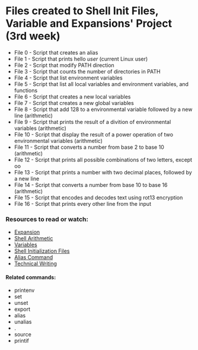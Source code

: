 # Files created to Shell Init Files, Variable and Expansions' Project (3rd week)

- File 0 - Script that creates an alias
- File 1 - Script that prints hello *user* (current Linux user)
- File 2 - Script that modify PATH direction
- File 3 - Script that counts the number of directories in PATH
- File 4 - Script that list environment variables
- File 5 - Script that list all local variables and environment variables, and functions
- File 6 - Script that creates a new local variables
- File 7 - Script that creates a new global variables
- File 8 - Script that add 128 to a environmental variable followed by a new line (arithmetic)
- File 9 - Script that prints the result of a divition of environmental variables (arithmetic)
- File 10 - Script that display the result of a power operation of two environmental variables (arithmetic)
- File 11 - Script that converts a number from base 2 to base 10 (arithmetic)
- File 12 - Script that prints all possible combinations of two letters, except oo
- File 13 - Script that prints a number with two decimal places, followed by a new line
- File 14 - Script that converts a number from base 10 to base 16 (arithmetic)
- File 15 - Script that encodes and decodes text using rot13 encryption
- File 16 - Script that prints every other line from the input

### Resources to read or watch:

- [Expansion](http://linuxcommand.org/lc3_lts0080.php)
- [Shell Arithmetic](https://www.gnu.org/software/bash/manual/html_node/Shell-Arithmetic.html)
- [Variables](https://intranet.hbtn.io/rltoken/vjgJv9-2mvkhoMT05Mk-VA)
- [Shell Initialization Files](https://intranet.hbtn.io/rltoken/0DxDIIG_UpoM7cKGhsuVWw)
- [Alias Command](https://intranet.hbtn.io/rltoken/vOCzCs3YAUxGZlfD4PTeeg)
- [Technical Writing](https://intranet.hbtn.io/rltoken/-f0eRmOjXoyySeqW6xvc7Q)

#### Related commands:

- printenv
- set
- unset
- export
- alias
- unalias
- .
- source
- printif
